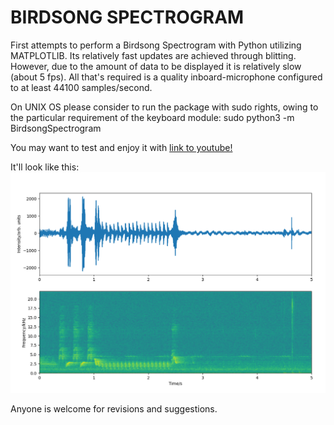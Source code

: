 # BIRDSONG SPECTROGRAM

First attempts to perform a Birdsong Spectrogram with Python utilizing MATPLOTLIB. Its relatively fast updates 
are achieved through blitting. However, due to the amount of data to be displayed it is relatively slow (about 5 fps).
All that's required is a quality inboard-microphone configured to at least 44100 samples/second.

On UNIX OS please consider to run the package with sudo rights, owing to the particular requirement of the keyboard
module: sudo python3 -m BirdsongSpectrogram

You may want to test and enjoy it with [link to youtube!](https://www.youtube.com/watch?v=NK2_bcQcoD4)

It'll look like this:
![image info](./pictures/BirdsongSpectrogram.png)

Anyone is welcome for revisions and suggestions.